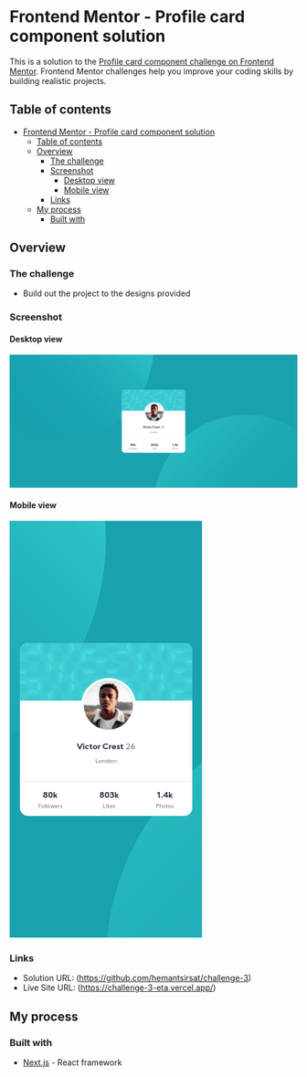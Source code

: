 # Frontend Mentor - Profile card component solution

This is a solution to the [Profile card component challenge on Frontend Mentor](https://www.frontendmentor.io/challenges/profile-card-component-cfArpWshJ). Frontend Mentor challenges help you improve your coding skills by building realistic projects. 

## Table of contents

- [Frontend Mentor - Profile card component solution](#frontend-mentor---profile-card-component-solution)
  - [Table of contents](#table-of-contents)
  - [Overview](#overview)
    - [The challenge](#the-challenge)
    - [Screenshot](#screenshot)
      - [Desktop view](#desktop-view)
      - [Mobile view](#mobile-view)
    - [Links](#links)
  - [My process](#my-process)
    - [Built with](#built-with)


## Overview

### The challenge

- Build out the project to the designs provided

### Screenshot

#### Desktop view
![](./public/Desktop.png)

#### Mobile view
![](./public/Mobile.png)

### Links

- Solution URL: (https://github.com/hemantsirsat/challenge-3)
- Live Site URL: (https://challenge-3-eta.vercel.app/)

## My process

### Built with

- [Next.js](https://nextjs.org/) - React framework

